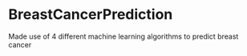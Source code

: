 # BreastCancerPrediction
Made use of 4 different machine learning algorithms to predict breast cancer

